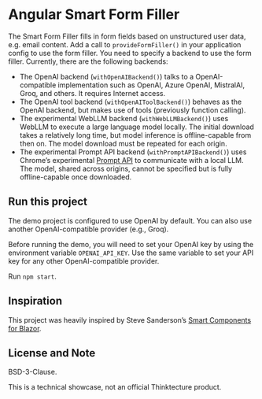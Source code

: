 # Angular Smart Form Filler

The Smart Form Filler fills in form fields based on unstructured user data, e.g. email content.
Add a call to `provideFormFiller()` in your application config to use the form filler.
You need to specify a backend to use the form filler. Currently, there are the following backends:

* The OpenAI backend (`withOpenAIBackend()`) talks to a OpenAI-compatible implementation such as OpenAI, Azure OpenAI, MistralAI, Groq, and others. It requires Internet access.
* The OpenAI tool backend (`withOpenAIToolBackend()`) behaves as the OpenAI backend, but makes use of tools (previously function calling).
* The experimental WebLLM backend (`withWebLLMBackend()`) uses WebLLM to execute a large language model locally. The initial download takes a relatively long time, but model inference is offline-capable from then on. The model download must be repeated for each origin.
* The experimental Prompt API backend (`withPromptAPIBackend()`) uses Chrome’s experimental [Prompt API](https://github.com/explainers-by-googlers/prompt-api) to communicate with a local LLM. The model, shared across origins, cannot be specified but is fully offline-capable once downloaded.

## Run this project

The demo project is configured to use OpenAI by default.
You can also use another OpenAI-compatible provider (e.g., Groq).

Before running the demo, you will need to set your OpenAI key by using the environment variable `OPENAI_API_KEY`.
Use the same variable to set your API key for any other OpenAI-compatible provider.

Run `npm start`.

## Inspiration

This project was heavily inspired by Steve Sanderson’s [Smart Components for Blazor](https://github.com/dotnet-smartcomponents/smartcomponents).

## License and Note

BSD-3-Clause.

This is a technical showcase, not an official Thinktecture product.
